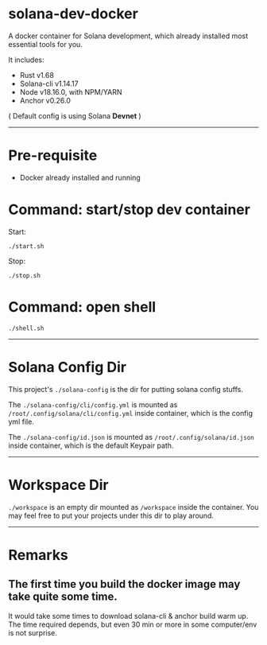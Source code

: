 # solana-dev-docker

A docker container for Solana development, which already installed most essential tools for you.

It includes:
- Rust v1.68
- Solana-cli v1.14.17
- Node v18.16.0, with NPM/YARN
- Anchor v0.26.0

( Default config is using Solana **Devnet** )

--------

# Pre-requisite
- Docker already installed and running


# Command: start/stop dev container

Start:
```
./start.sh
```

Stop:
```
./stop.sh
```

# Command: open shell 

```
./shell.sh
```

--------

# Solana Config Dir

This project's `./solana-config` is the dir for putting solana config stuffs.

The `./solana-config/cli/config.yml` is mounted as `/root/.config/solana/cli/config.yml` inside container, which is the config yml file.

The `./solana-config/id.json` is mounted as `/root/.config/solana/id.json` inside container, which is the default Keypair path.

--------

# Workspace Dir

`./workspace` is an empty dir mounted as `/workspace` inside the container. You may feel free to put your projects under this dir to play around.

--------

# Remarks

## The first time you build the docker image may take quite some time.

It would take some times to download solana-cli & anchor build warm up. The time required depends, but even 30 min or more in some computer/env is not surprise.

